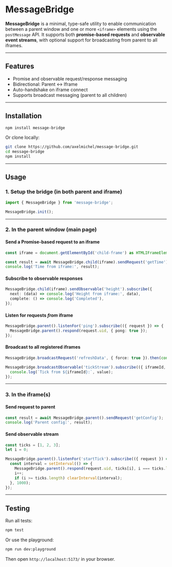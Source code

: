 # MessageBridge

**MessageBridge** is a minimal, type-safe utility to enable communication between a parent window and one or more `<iframe>` elements using the `postMessage` API. It supports both **promise-based requests** and **observable event streams**, with optional support for broadcasting from parent to all iframes.

---

## Features

* Promise and observable request/response messaging
* Bidirectional: Parent ↔ Iframe
* Auto-handshake on iframe connect
* Supports broadcast messaging (parent to all children)

---

## Installation

```bash
npm install message-bridge
```

Or clone locally:

```bash
git clone https://github.com/axelmichel/message-bridge.git
cd message-bridge
npm install
```

---

## Usage

### 1. Setup the bridge (in both parent and iframe)

```ts
import { MessageBridge } from 'message-bridge';

MessageBridge.init();
```

---

### 2. In the **parent window** (main page)

#### Send a Promise-based request to an iframe

```ts
const iframe = document.getElementById('child-frame') as HTMLIFrameElement;

const result = await MessageBridge.child(iframe).sendRequest('getTime');
console.log('Time from iframe:', result);
```

#### Subscribe to observable responses

```ts
MessageBridge.child(iframe).sendObservable('height').subscribe({
  next: (data) => console.log('Height from iframe:', data),
  complete: () => console.log('Completed'),
});
```

#### Listen for requests *from* iframe

```ts
MessageBridge.parent().listenFor('ping').subscribe(({ request }) => {
  MessageBridge.parent().respond(request.uid, { pong: true });
});
```

#### Broadcast to all registered iframes

```ts
MessageBridge.broadcastRequest('refreshData', { force: true }).then(console.log);

MessageBridge.broadcastObservable('tickStream').subscribe(({ iframeId, value }) => {
  console.log(`Tick from ${iframeId}:`, value);
});
```

---

### 3. In the **iframe(s)**

#### Send request to parent

```ts
const result = await MessageBridge.parent().sendRequest('getConfig');
console.log('Parent config:', result);
```

#### Send observable stream

```ts
const ticks = [1, 2, 3];
let i = 0;

MessageBridge.parent().listenFor('startTick').subscribe(({ request }) => {
  const interval = setInterval(() => {
    MessageBridge.parent().respond(request.uid, ticks[i], i === ticks.length - 1);
    i++;
    if (i >= ticks.length) clearInterval(interval);
  }, 1000);
});
```

---

## Testing

Run all tests:

```bash
npm test
```

Or use the playground:

```bash
npm run dev:playground
```

Then open `http://localhost:5173/` in your browser.
